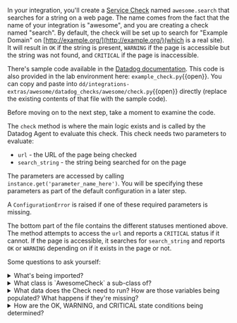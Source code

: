 In your integration, you'll create a [Service Check](https://docs.datadoghq.com/developers/service_checks/#overview) named `awesome.search` that searches for a string on a web page. The name comes from the fact that the name of your integration is "awesome", and you are creating a check named "search". By default, the check will be set up to search for "Example Domain" on [http://example.org/](http://example.org/)(which is a real site). It will result in `OK` if the string is present, `WARNING` if the page is accessible but the string was not found, and `CRITICAL` if the page is inaccessible.

There's sample code available in the [Datadog documentation](https://docs.datadoghq.com/developers/integrations/new_check_howto/#implement-check-logic). This code is also provided in the lab environment here: `example_check.py`{{open}}. You can copy and paste into `dd/integrations-extras/awesome/datadog_checks/awesome/check.py`{{open}} directly (replace the existing contents of that file with the sample code).

Before moving on to the next step, take a moment to examine the code.

The `check` method is where the main logic exists and is called by the Datadog Agent to evaluate this check. This check needs two parameters to evaluate:
- `url` - the URL of the page being checked
- `search_string` - the string being searched for on the page

The parameters are accessed by calling `instance.get('parameter_name_here')`. You will be specifying these parameters as part of the default configuration in a later step.

A `ConfigurationError` is raised if one of these required parameters is missing.

The bottom part of the file contains the different statuses mentioned above. The method attempts to access the `url` and reports a `CRITICAL` status if it cannot. If the page is accessible, it searches for `search_string` and reports `OK` or `WARNING` depending on if it exists in the page or not.

Some questions to ask yourself:
<details>
  <summary>What's being imported?</summary>
  
  - The [`requests` library](https://requests.readthedocs.io/en/master), used to make the HTTP request that you need for the Check. From `datadog_checks.base`, `AgentCheck` is the class you are inheriting from and `ConfigurationError` let's you raise a Datadog configuration error.
  
</details>
<details>
  <summary>What class is `AwesomeCheck` a sub-class of?
</summary>
  
  - `AgentCheck`
  
</details>
<details>
  <summary>What data does the Check need to run? How are those variables being populated? What happens if they're missing?</summary>
  
  - It needs a `url` to check and a `search_string` that you are going to check for on the page. If they are missing, an error is raised.
  
</details>
<details>
  <summary>How are the OK, WARNING, and CRITICAL state conditions being determined?</summary>
  
  - `OK` is set if the string is found in the page, `WARNING` is set if the page is loaded, but the string is not found, and `CRITICAL` is set if an exception is raised while loading the page. 
  
</details>